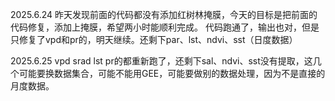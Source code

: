 2025.6.24 
昨天发现前面的代码都没有添加红树林掩膜，今天的目标是把前面的代码修复，添加上掩膜，希望两小时能顺利完成。
代码跑通了，输出也对，但是只修复了vpd和pr的，明天继续。还剩下par、lst、ndvi、sst（日度数据）

2025.6.25
vpd srad lst pr的都重新跑了，还剩下sal、ndvi、sst没有提取，这几个可能要换数据集合，可能不能用GEE，可能要做别的数据处理，因为不是直接的月度数据。